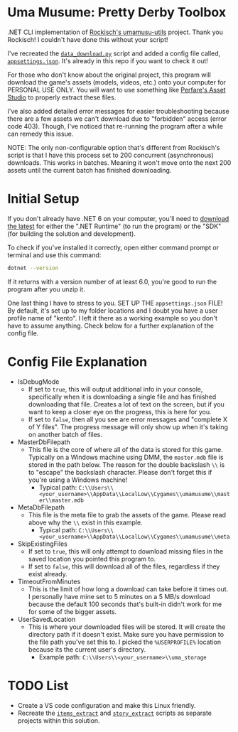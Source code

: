 # Uma Musume: Pretty Derby Toolbox
.NET CLI implementation of [Rockisch's umamusu-utils](https://github.com/rockisch/umamusu-utils) project. Thank you Rockisch! I couldn't have done this without your script!

I've recreated the [`data_download.py`](https://github.com/rockisch/umamusu-utils/blob/master/scripts/data_download.py) script and added a config file called, [`appsettings.json`](https://github.com/SimpleSandman/UmaMusumeToolbox/blob/master/UmaMusumeToolbox.DataDownload/appsettings.json). It's already in this repo if you want to check it out!

For those who don't know about the original project, this program will download the game's assets (models, videos, etc.) onto your computer for PERSONAL USE ONLY. You will want to use something like [Perfare's Asset Studio](https://github.com/Perfare/AssetStudio) to properly extract these files.

I've also added detailed error messages for easier troubleshooting because there are a few assets we can't download due to "forbidden" access (error code 403). Though, I've noticed that re-running the program after a while can remedy this issue.

NOTE: The only non-configurable option that's different from Rockisch's script is that I have this process set to 200 concurrent (asynchronous) downloads. This works in batches. Meaning it won't move onto the next 200 assets until the current batch has finished downloading.

# Initial Setup

If you don't already have .NET 6 on your computer, you'll need to [download the latest](https://dotnet.microsoft.com/en-us/download/dotnet/6.0) for either the ".NET Runtime" (to run the program) or the "SDK" (for building the solution and development).

To check if you've installed it correctly, open either command prompt or terminal and use this command:
```bash
dotnet --version
```

If it returns with a version number of at least 6.0, you're good to run the program after you unzip it.

One last thing I have to stress to you. SET UP THE `appsettings.json` FILE! By default, it's set up to my folder locations and I doubt you have a user profile name of "kento". I left it there as a working example so you don't have to assume anything. Check below for a further explanation of the config file.

# Config File Explanation
- IsDebugMode
  - If set to `true`, this will output additional info in your console, specifically when it is downloading a single file and has finished downloading that file. Creates a lot of text on the screen, but if you want to keep a closer eye on the progress, this is here for you.
  - If set to `false`, then all you see are error messages and "complete X of Y files". The progress message will only show up when it's taking on another batch of files.
- MasterDbFilepath
  - This file is the core of where all of the data is stored for this game. Typically on a Windows machine using DMM, the `master.mdb` file is stored in the path below. The reason for the double backslash `\\` is to "escape" the backslash character. Please don't forget this if you're using a Windows machine!
    - Typical path: `C:\\Users\\<your_username>\\AppData\\LocalLow\\Cygames\\umamusume\\master\\master.mdb`
- MetaDbFilepath
  - This file is the meta file to grab the assets of the game. Please read above why the `\\` exist in this example.
    - Typical path: `C:\\Users\\<your_username>\\AppData\\LocalLow\\Cygames\\umamusume\\meta`
- SkipExistingFiles
  - If set to `true`, this will only attempt to download missing files in the saved location you pointed this program to.
  - If set to `false`, this will download all of the files, regardless if they exist already.
- TimeoutFromMinutes
  - This is the limit of how long a download can take before it times out. I personally have mine set to 5 minutes on a 5 MB/s download because the default 100 seconds that's built-in didn't work for me for some of the bigger assets.
- UserSavedLocation
  - This is where your downloaded files will be stored. It will create the directory path if it doesn't exist. Make sure you have permission to the file path you've set this to. I picked the `%USERPROFILE%` location because its the current user's directory.
    - Example path: `C:\\Users\\<your_username>\\uma_storage`

# TODO List

- Create a VS code configuration and make this Linux friendly.
- Recreate the [`items_extract`](https://github.com/rockisch/umamusu-utils/blob/master/scripts/items_extract.py) and [`story_extract`](https://github.com/rockisch/umamusu-utils/blob/master/scripts/story_extract.py) scripts as separate projects within this solution.
